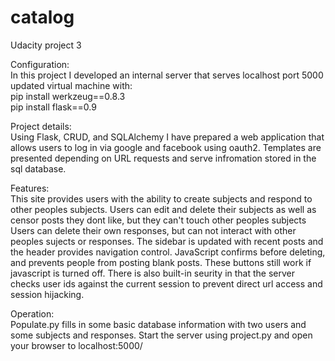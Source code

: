 # catalog
Udacity project 3

Configuration:<br>
In this project I developed an internal server that serves localhost port 5000<br>
updated virtual machine with:<br>
pip install werkzeug==0.8.3<br>
pip install flask==0.9<br>

Project details:<br>
Using Flask, CRUD, and SQLAlchemy I have prepared a web application that allows users to log in via google and facebook using oauth2.
Templates are presented depending on URL requests and serve infromation stored in the sql database.

Features:<br>
This site provides users with the ability to create subjects and respond to other peoples subjects.
Users can edit and delete their subjects as well as censor posts they dont like, but they can't touch other peoples subjects
Users can delete their own responses, but can not interact with other peoples sujects or responses.
The sidebar is updated with recent posts and the header provides navigation control.
JavaScript confirms before deleting, and prevents people from posting blank posts. These buttons still work if javascript is turned off.
There is also built-in seurity in that the server checks user ids against the current session to prevent direct url access and session hijacking.

Operation:<br>
Populate.py fills in some basic database information with two users and some subjects and responses.
Start the server using project.py and open your browser to localhost:5000/
